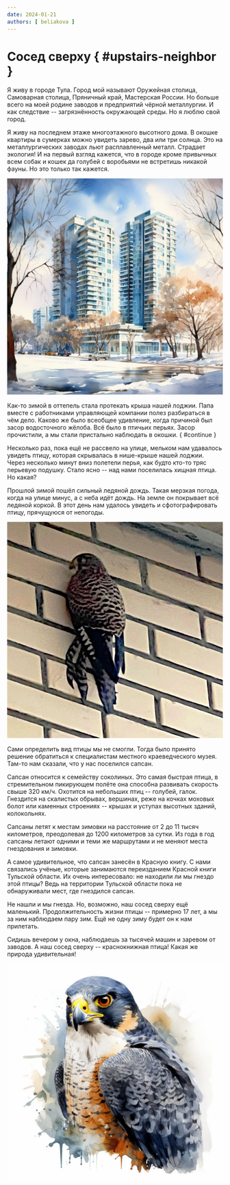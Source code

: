 ```yaml
---
date: 2024-01-21
authors: [ beliakova ]
---
```

# Сосед сверху  { #upstairs-neighbor }

Я живу в городе Тула. Город мой называют Оружейная столица, Самоварная столица, Пряничный край, Мастерская России. Но больше всего на моей родине заводов и предприятий чёрной металлургии. И как следствие -- загрязнённость окружающей среды. Но я люблю свой город.

Я живу на последнем этаже многоэтажного высотного дома. В окошке квартиры в сумерках можно увидеть зарево, два или три солнца. Это на металлургических заводах льют расплавленный металл. Страдает экология! И на первый взгляд кажется, что в городе кроме привычных всем собак и кошек да голубей с воробьями не встретишь никакой фауны. Но это только так кажется.
<!-- more -->
![Многоэтажки](../../images/upstairs-neighbor-buildings.jpg)

Как-то зимой в оттепель стала протекать крыша нашей лоджии. Папа вместе с работниками управляющей компании полез разбираться в чём дело. Каково же было всеобщее удивление, когда причиной был засор водосточного жёлоба. Всё было в птичьих перьях. Засор прочистили, а мы стали пристально наблюдать в окошки.
{ #continue }

Несколько раз, пока ещё не рассвело на улице, мельком нам удавалось увидеть птицу, которая скрывалась в нише-крыше нашей лоджии. Через несколько минут вниз полетели перья, как будто кто-то тряс перьевую подушку. Стало ясно -- над нами поселилась хищная птица. Но какая?

Прошлой зимой пошёл сильный ледяной дождь. Такая мерзкая погода, когда на улице минус, а с неба идёт дождь. На земле он покрывает всё ледяной коркой. В этот день нам удалось увидеть и сфотографировать птицу, прячущуюся от непогоды.

![Сапсан](../../images/peregrine.jpg)

Сами определить вид птицы мы не смогли. Тогда было принято решение обратиться к специалистам местного краеведческого музея. Там-то нам сказали, что у нас поселился сапсан.

Сапсан относится к семейству соколиных. Это самая быстрая птица, в стремительном пикирующем полёте она способна развивать скорость свыше 320 км/ч. Охотится на небольших птиц -- голубей, галок. Гнездится на скалистых обрывах, вершинах, реже на кочках моховых болот или каменных строениях -- крышах и уступах высотных зданий, колокольнях.

Сапсаны летят к местам зимовки на расстояние от 2 до 11 тысяч километров, преодолевая до 1200 километров за сутки. Из года в год сапсаны летают одними и теми же маршрутами и не меняют места гнездования и зимовки.

А самое удивительное, что сапсан занесён в Красную книгу. С нами связались учёные, которые занимаются переизданием Красной книги Тульской области. Их очень интересовало: не находили ли мы гнездо этой птицы? Ведь на территории Тульской области пока не обнаруживали мест, где гнездился сапсан.

Не нашли и мы гнезда. Но, возможно, наш сосед сверху ещё маленький.
Продолжительность жизни птицы -- примерно 17 лет, а мы за ним наблюдаем пару зим. Ещё не одну зиму будет он к нам прилетать.

Сидишь вечером у окна, наблюдаешь за тысячей машин и заревом от заводов. А наш сосед сверху -- краснокнижная птица! Какая же природа удивительная!

![Сосед сверху](../../images/upstairs-neighbor.jpg)
